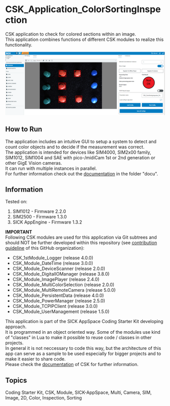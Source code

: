 # CSK_Application_ColorSortingInspection

CSK application to check for colored sections within an image.  
This application combines functions of different CSK modules to realize this functionality.  

![](https://github.com/SICKAppSpaceCodingStarterKit/CSK_Application_ColorSortingInspection/blob/main/docu/media/UI_Screenshot.png)

## How to Run

The application includes an intuitive GUI to setup a system to detect and count color objects and to decide if the measurement was correct.  
The application is intended for devices like SIM4000, SIM2x00 family, SIM1012, SIM1004 and SAE with pico-/midiCam 1st or 2nd generation or other GigE Vision cameras.  
It can run with multiple instances in parallel.  
For further information check out the [documentation](https://raw.githack.com/SICKAppSpaceCodingStarterKit/CSK_Application_ColorSortingInspection/main/docu/CSK_Application_ColorSortingInspection.html) in the folder "docu".

## Information

Tested on:  
1. SIM1012        - Firmware 2.2.0  
2. SIM2500        - Firmware 1.3.0  
3. SICK AppEngine - Firmware 1.3.2  

**IMPORTANT**  
Following CSK modules are used for this application via Git subtrees and should NOT be further developed within this repository (see [contribution guideline](https://github.com/SICKAppSpaceCodingStarterKit/.github/blob/main/Contribution_Guideline.md) of this GitHub organization):  

  * CSK_1stModule_Logger           (release 4.0.0)
  * CSK_Module_DateTime            (release 3.0.0)
  * CSK_Module_DeviceScanner       (release 2.0.0)
  * CSK_Module_DigitalIOManager    (release 3.8.0)
  * CSK_Module_ImagePlayer         (release 2.4.0)
  * CSK_Module_MultiColorSelection (release 2.0.0)
  * CSK_Module_MultiRemoteCamera   (release 5.0.0)
  * CSK_Module_PersistentData      (release 4.0.0)
  * CSK_Module_PowerManager        (release 2.5.0)
  * CSK_Module_TCPIPClient         (release 3.0.0)
  * CSK_Module_UserManagement      (release 1.5.0)

This application is part of the SICK AppSpace Coding Starter Kit developing approach.  
It is programmed in an object oriented way. Some of the modules use kind of "classes" in Lua to make it possible to reuse code / classes in other projects.  
In general it is not neccessary to code this way, but the architecture of this app can serve as a sample to be used especially for bigger projects and to make it easier to share code.  
Please check the [documentation](https://github.com/SICKAppSpaceCodingStarterKit/.github/blob/main/docu/SICKAppSpaceCodingStarterKit_Documentation.md) of CSK for further information.  

## Topics

Coding Starter Kit, CSK, Module, SICK-AppSpace, Multi, Camera, SIM, Image, 2D, Color, Inspection, Sorting
